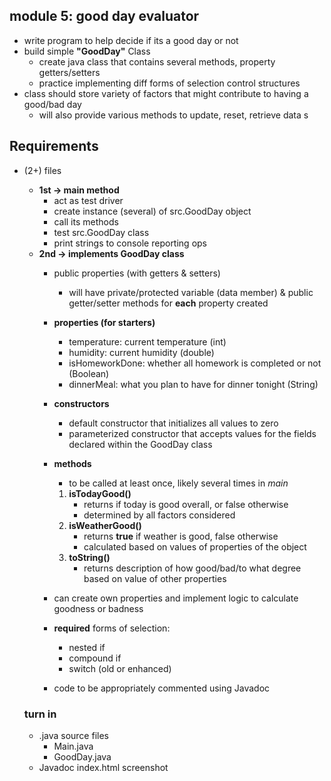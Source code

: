 ## module 5: good day evaluator 

- write program to help decide if its a good day or not 
- build simple __"GoodDay"__ Class 
    - create java class that contains several methods, property getters/setters 
    - practice implementing diff forms of selection control structures 
- class should store variety of factors that might contribute to having a good/bad day 
    - will also provide various methods to update, reset, retrieve data s

## Requirements
- (2+) files 
    - __1st -> main method__ 
        - act as test driver 
        - create instance (several) of src.GoodDay object
        - call its methods 
        - test src.GoodDay class 
        - print strings to console reporting ops 
    - __2nd -> implements GoodDay class__ 
        - public properties (with getters & setters) 
            - will have private/protected variable (data member) & public getter/setter methods for __each__ property created 
        - __properties (for starters)__
            - temperature: current temperature (int) 
            - humidity: current humidity (double) 
            - isHomeworkDone: whether all homework is completed or not (Boolean) 
            - dinnerMeal: what you plan to have for dinner tonight (String) 
        - __constructors__
            - default constructor that initializes all values to zero 
            - parameterized constructor that accepts values for the fields declared within the GoodDay class 
        - __methods__
            - to be called at least once, likely several times in _main_
            1. __isTodayGood()__ 
                - returns if today is good overall, or false otherwise
                - determined by all factors considered 
            2. __isWeatherGood()__
                - returns __true__ if weather is good, false otherwise
                - calculated based on values of properties of the object
            3. __toString()__ 
                - returns description of how good/bad/to what degree based on value of other properties 
        - can create own properties and implement logic to calculate goodness or badness 
        - __required__ forms of selection: 
            - nested if
            - compound if 
            - switch (old or enhanced) 

        - code to be appropriately commented using Javadoc  
    
    ### turn in 
    - .java source files 
        - Main.java 
        - GoodDay.java 
    - Javadoc index.html screenshot 
